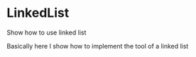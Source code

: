 # LinkedList
Show how to use linked list


Basically here I show how to implement the tool of a linked list
